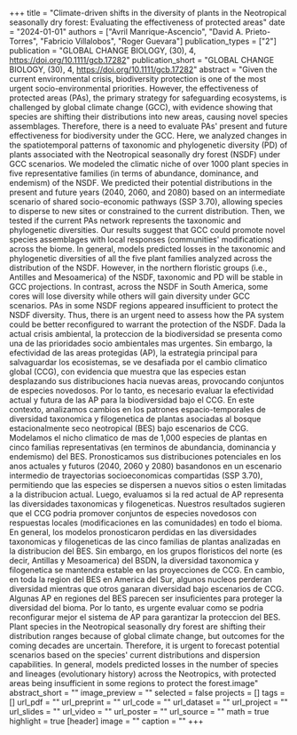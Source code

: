 +++
title = "Climate-driven shifts in the diversity of plants in the Neotropical
   seasonally dry forest: Evaluating the effectiveness of protected areas"
date = "2024-01-01"
authors = ["Avril Manrique-Ascencio", "David A. Prieto-Torres", "Fabricio Villalobos", "Roger Guevara"]
publication_types = ["2"]
publication = "GLOBAL CHANGE BIOLOGY, (30), 4, https://doi.org/10.1111/gcb.17282"
publication_short = "GLOBAL CHANGE BIOLOGY, (30), 4, https://doi.org/10.1111/gcb.17282"
abstract = "Given the current environmental crisis, biodiversity protection is one
   of the most urgent socio-environmental priorities. However, the
   effectiveness of protected areas (PAs), the primary strategy for
   safeguarding ecosystems, is challenged by global climate change (GCC),
   with evidence showing that species are shifting their distributions into
   new areas, causing novel species assemblages. Therefore, there is a need
   to evaluate PAs' present and future effectiveness for biodiversity under
   the GCC. Here, we analyzed changes in the spatiotemporal patterns of
   taxonomic and phylogenetic diversity (PD) of plants associated with the
   Neotropical seasonally dry forest (NSDF) under GCC scenarios. We modeled
   the climatic niche of over 1000 plant species in five representative
   families (in terms of abundance, dominance, and endemism) of the NSDF.
   We predicted their potential distributions in the present and future
   years (2040, 2060, and 2080) based on an intermediate scenario of shared
   socio-economic pathways (SSP 3.70), allowing species to disperse to new
   sites or constrained to the current distribution. Then, we tested if the
   current PAs network represents the taxonomic and phylogenetic
   diversities. Our results suggest that GCC could promote novel species
   assemblages with local responses (communities' modifications) across the
   biome. In general, models predicted losses in the taxonomic and
   phylogenetic diversities of all the five plant families analyzed across
   the distribution of the NSDF. However, in the northern floristic groups
   (i.e., Antilles and Mesoamerica) of the NSDF, taxonomic and PD will be
   stable in GCC projections. In contrast, across the NSDF in South
   America, some cores will lose diversity while others will gain diversity
   under GCC scenarios. PAs in some NSDF regions appeared insufficient to
   protect the NSDF diversity. Thus, there is an urgent need to assess how
   the PA system could be better reconfigured to warrant the protection of
   the NSDF.
   Dada la actual crisis ambiental, la proteccion de la biodiversidad se
   presenta como una de las prioridades socio ambientales mas urgentes. Sin
   embargo, la efectividad de las areas protegidas (AP), la estrategia
   principal para salvaguardar los ecosistemas, se ve desafiada por el
   cambio climatico global (CCG), con evidencia que muestra que las
   especies estan desplazando sus distribuciones hacia nuevas areas,
   provocando conjuntos de especies novedosos. Por lo tanto, es necesario
   evaluar la efectividad actual y futura de las AP para la biodiversidad
   bajo el CCG. En este contexto, analizamos cambios en los patrones
   espacio-temporales de diversidad taxonomica y filogenetica de plantas
   asociadas al bosque estacionalmente seco neotropical (BES) bajo
   escenarios de CCG. Modelamos el nicho climatico de mas de 1,000 especies
   de plantas en cinco familias representativas (en terminos de abundancia,
   dominancia y endemismo) del BES. Pronosticamos sus distribuciones
   potenciales en los anos actuales y futuros (2040, 2060 y 2080)
   basandonos en un escenario intermedio de trayectorias socioeconomicas
   compartidas (SSP 3.70), permitiendo que las especies se dispersen a
   nuevos sitios o esten limitadas a la distribucion actual. Luego,
   evaluamos si la red actual de AP representa las diversidades taxonomicas
   y filogeneticas. Nuestros resultados sugieren que el CCG podria promover
   conjuntos de especies novedosos con respuestas locales (modificaciones
   en las comunidades) en todo el bioma. En general, los modelos
   pronosticaron perdidas en las diversidades taxonomicas y filogeneticas
   de las cinco familias de plantas analizadas en la distribucion del BES.
   Sin embargo, en los grupos floristicos del norte (es decir, Antillas y
   Mesoamerica) del BSDN, la diversidad taxonomica y filogenetica se
   mantendra estable en las proyecciones de CCG. En cambio, en toda la
   region del BES en America del Sur, algunos nucleos perderan diversidad
   mientras que otros ganaran diversidad bajo escenarios de CCG. Algunas AP
   en regiones del BES parecen ser insuficientes para proteger la
   diversidad del bioma. Por lo tanto, es urgente evaluar como se podria
   reconfigurar mejor el sistema de AP para garantizar la proteccion del
   BES.
   Plant species in the Neotropical seasonally dry forest are shifting
   their distribution ranges because of global climate change, but outcomes
   for the coming decades are uncertain. Therefore, it is urgent to
   forecast potential scenarios based on the species' current distributions
   and dispersion capabilities. In general, models predicted losses in the
   number of species and lineages (evolutionary history) across the
   Neotropics, with protected areas being insufficient in some regions to
   protect the forest.image"
abstract_short = ""
image_preview = ""
selected = false
projects = []
tags = []
url_pdf = ""
url_preprint = ""
url_code = ""
url_dataset = ""
url_project = ""
url_slides = ""
url_video = ""
url_poster = ""
url_source = ""
math = true
highlight = true
[header]
image = ""
caption = ""
+++
